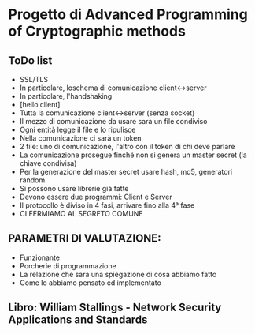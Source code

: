 # Progetto di Advanced Programming of Cryptographic methods
## ToDo list
+ SSL/TLS 
+ In particolare, loschema di comunicazione client<->server
+ In particolare, l'handshaking
+ [hello client]
+ Tutta la comunicazione client<->server (senza socket)
+ Il mezzo di comunicazione da usare sarà un file condiviso
+ Ogni entità legge il file e lo ripulisce
+ Nella comunicazione ci sarà un token
+ 2 file: uno di comunicazione, l'altro con il token di chi deve parlare
+ La comunicazione prosegue finché non si genera un master secret (la chiave condivisa)
+ Per la generazione del master secret usare hash, md5, generatori random
+ Si possono usare librerie già fatte
+ Devono essere due programmi: Client e Server
+ Il protocollo è diviso in 4 fasi, arrivare fino alla 4ª fase
+ CI FERMIAMO AL SEGRETO COMUNE

## PARAMETRI DI VALUTAZIONE:
+ Funzionante
+ Porcherie di programmazione
+ La relazione che sarà una spiegazione di cosa abbiamo fatto
+ Come lo abbiamo pensato ed implementato

## Libro: William Stallings - Network Security Applications and Standards
